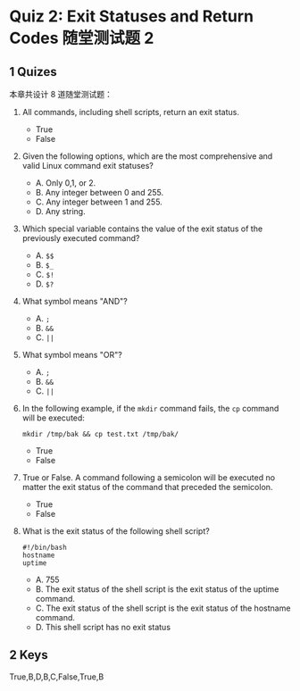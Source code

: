 # Quiz 2: Exit Statuses and Return Codes 随堂测试题 2



## 1 Quizes

本章共设计 8 道随堂测试题：

1. All commands, including shell scripts, return an exit status.

   - True
   - False

2. Given the following options, which are the most comprehensive and valid Linux command exit statuses?

   - A. Only 0,1, or 2.
   - B.  Any integer between 0 and 255.
   - C.  Any integer between 1 and 255.
   - D. Any string.

3. Which special variable contains the value of the exit status of the previously executed command?

   - A. `$$`
   - B. `$_`
   - C. `$!`
   - D. `$?`

4. What symbol means "AND"?

   - A. `;`
   - B. `&&`
   - C. `||`

5. What symbol means "OR"?

   - A. `;`
   - B. `&&`
   - C. `||`

6. In the following example, if the `mkdir` command fails, the `cp` command will be executed:

   ```shell
   mkdir /tmp/bak && cp test.txt /tmp/bak/
   ```

   - True
   - False

7. True or False. A command following a semicolon will be executed no matter the exit status of the command that preceded the semicolon.

   - True
   - False

8. What is the exit status of the following shell script?

   ```shell
   #!/bin/bash
   hostname
   uptime
   ```

   - A. 755
   - B. The exit status of the shell script is the exit status of the uptime command.
   - C. The exit status of the shell script is the exit status of the hostname command.
   - D. This shell script has no exit status




## 2 Keys

True,B,D,B,C,False,True,B

